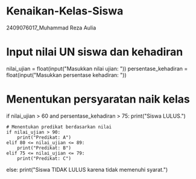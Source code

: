 # Kenaikan-Kelas-Siswa
2409076017_Muhammad Reza Aulia

# Input nilai UN siswa dan kehadiran
nilai_ujian = float(input("Masukkan nilai ujian: "))
persentase_kehadiran = float(input("Masukkan persentase kehadiran: "))

# Menentukan persyaratan naik kelas
if nilai_ujian > 60 and persentase_kehadiran > 75:
    print("Siswa LULUS.")
    
    # Menentukan predikat berdasarkan nilai
    if nilai_ujian > 90:
        print("Predikat: A")
    elif 80 <= nilai_ujian <= 89:
        print("Predikat: B")
    elif 75 <= nilai_ujian <= 79:
        print("Predikat: C")
else:
    print("Siswa TIDAK LULUS karena tidak memenuhi syarat.")
